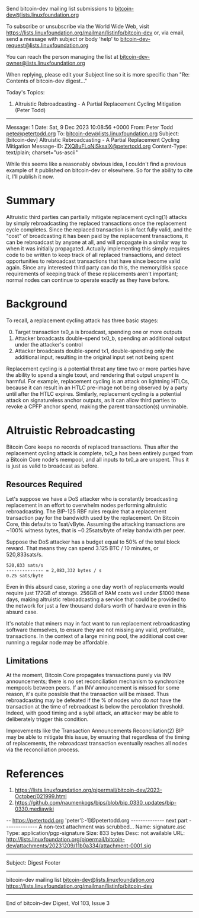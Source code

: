 Send bitcoin-dev mailing list submissions to
	bitcoin-dev@lists.linuxfoundation.org

To subscribe or unsubscribe via the World Wide Web, visit
	https://lists.linuxfoundation.org/mailman/listinfo/bitcoin-dev
or, via email, send a message with subject or body 'help' to
	bitcoin-dev-request@lists.linuxfoundation.org

You can reach the person managing the list at
	bitcoin-dev-owner@lists.linuxfoundation.org

When replying, please edit your Subject line so it is more specific
than "Re: Contents of bitcoin-dev digest..."


Today's Topics:

   1. Altruistic Rebroadcasting - A Partial Replacement	Cycling
      Mitigation (Peter Todd)


----------------------------------------------------------------------

Message: 1
Date: Sat, 9 Dec 2023 10:08:56 +0000
From: Peter Todd <pete@petertodd.org>
To: bitcoin-dev@lists.linuxfoundation.org
Subject: [bitcoin-dev] Altruistic Rebroadcasting - A Partial
	Replacement	Cycling Mitigation
Message-ID: <ZXQ8uFLoNlSksalX@petertodd.org>
Content-Type: text/plain; charset="us-ascii"

While this seems like a reasonably obvious idea, I couldn't find a previous
example of it published on bitcoin-dev or elsewhere. So for the ability to cite
it, I'll publish it now.


# Summary

Altruistic third parties can partially mitigate replacement cycling(1) attacks
by simply rebroadcasting the replaced transactions once the replacement cycle
completes. Since the replaced transaction is in fact fully valid, and the
"cost" of broadcasting it has been paid by the replacement transactions, it can
be rebroadcast by anyone at all, and will propagate in a similar way to when it
was initially propagated. Actually implementing this simply requires code to be
written to keep track of all replaced transactions, and detect opportunities to
rebroadcast transactions that have since become valid again. Since any
interested third party can do this, the memory/disk space requirements of
keeping track of these replacements aren't important; normal nodes can continue
to operate exactly as they have before.


# Background

To recall, a replacement cycling attack has three basic stages:

0) Target transaction tx0_a is broadcast, spending one or more outputs
1) Attacker broadcasts double-spend tx0_b, spending an additional output
   under the attacker's control
2) Attacker broadcasts double-spend tx1, double-spending only the additional
   input, resulting in the original input set not being spent

Replacement cycling is a potential threat any time two or more parties have the
ability to spend a single txout, and rendering that output _unspent_ is
harmful. For example, replacement cycling is an attack on lightning HTLCs,
because it can result in an HTLC pre-image not being observed by a party until
after the HTLC expires. Similarly, replacement cycling is a potential attack on
signatureless anchor outputs, as it can allow third parties to revoke a CPFP
anchor spend, making the parent transaction(s) unminable.


# Altruistic Rebroadcasting

Bitcoin Core keeps no records of replaced transactions. Thus after the
replacement cycling attack is complete, tx0_a has been entirely purged from a
Bitcoin Core node's mempool, and all inputs to tx0_a are unspent. Thus it is
just as valid to broadcast as before.


## Resources Required

Let's suppose we have a DoS attacker who is constantly broadcasting replacement
in an effort to overwhelm nodes performing altruistic rebroadcasting. The
BIP-125 RBF rules require that a replacement transaction pay for the bandwidth
used by the replacement. On Bitcoin Core, this defaults to 1sat/vByte. Assuming
the attacking transactions are ~100% witness bytes, that is ~0.25sats/byte of
relay bandwidth per peer.

Suppose the DoS attacker has a budget equal to 50% of the total block reward.
That means they can spend 3.125 BTC / 10 minutes, or 520,833sats/s.

    520,833 sats/s
    -------------- = 2,083,332 bytes / s
    0.25 sats/byte

Even in this absurd case, storing a one day worth of replacements would require
just 172GB of storage. 256GB of RAM costs well under $1000 these days, making
altruistic rebroadcasting a service that could be provided to the network for
just a few thousand dollars worth of hardware even in this absurd case.

It's notable that miners may in fact want to run replacement rebroadcasting
software themselves, to ensure they are not missing any valid, profitable,
transactions. In the context of a large mining pool, the additional cost over
running a regular node may be affordable.


## Limitations

At the moment, Bitcoin Core propagates transactions purely via INV
announcements; there is no set reconciliation mechanism to synchronize mempools
between peers. If an INV announcement is missed for some reason, it's quite
possible that the transaction will be missed. Thus rebroadcasting may be
defeated if the % of nodes who do *not* have the transaction at the time of
rebroadcast is below the percolation threshold. Indeed, with good timing and a
sybil attack, an attacker may be able to deliberately trigger this condition.

Improvements like the Transaction Announcements Reconciliation(2) BIP may be
able to mitigate this issue, by ensuring that regardless of the timing of
replacements, the rebroadcast transaction eventually reaches all nodes via the
reconciliation process.


# References

1) https://lists.linuxfoundation.org/pipermail/bitcoin-dev/2023-October/021999.html
2) https://github.com/naumenkogs/bips/blob/bip_0330_updates/bip-0330.mediawiki

-- 
https://petertodd.org 'peter'[:-1]@petertodd.org
-------------- next part --------------
A non-text attachment was scrubbed...
Name: signature.asc
Type: application/pgp-signature
Size: 833 bytes
Desc: not available
URL: <http://lists.linuxfoundation.org/pipermail/bitcoin-dev/attachments/20231209/11b0a334/attachment-0001.sig>

------------------------------

Subject: Digest Footer

_______________________________________________
bitcoin-dev mailing list
bitcoin-dev@lists.linuxfoundation.org
https://lists.linuxfoundation.org/mailman/listinfo/bitcoin-dev


------------------------------

End of bitcoin-dev Digest, Vol 103, Issue 3
*******************************************
